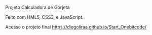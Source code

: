 
Projeto Calculadora de Gorjeta

Feito com  HML5, CSS3, e JavaScript.

Acesse o projeto final https://diegoliraa.github.io/Start_Onebitcode/
